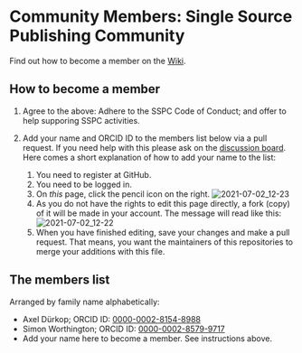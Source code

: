 # Community Members: Single Source Publishing Community

Find out how to become a member on the [Wiki](https://github.com/singlesourcepub/community/wiki/Membership).

## How to become a member

1. Agree to the above: Adhere to the SSPC Code of Conduct; and offer to help supporing SSPC activities.
1. Add your name and ORCID ID to the members list below via a pull request. If you need help with this please ask on the [discussion board](https://github.com/singlesourcepub/community/discussions). Here comes a short explanation of how to add your name to the list:

    1. You need to register at GitHub.
    1. You need to be logged in.
    1. On *this* page, click the pencil icon on the right.
       ![2021-07-02_12-23](https://user-images.githubusercontent.com/1590241/124260773-5c657c00-db30-11eb-84e8-2251c04e986d.png)
    1. As you do not have the rights to edit this page directly, a fork (copy) of it will be made in your account. The message will read like this:
       ![2021-07-02_12-22](https://user-images.githubusercontent.com/1590241/124260588-232d0c00-db30-11eb-86c1-cd64adaa4959.png)
    1. When you have finished editing, save your changes and make a pull request. That means, you want the maintainers of this repositories to merge your additions with this file.

## The members list

Arranged by family name alphabetically:

 - Axel Dürkop; ORCID ID: [0000-0002-8154-8988](https://orcid.org/0000-0002-8154-8988)
 - Simon Worthington; ORCID ID: [0000-0002-8579-9717](https://orcid.org/0000-0002-8579-9717)
 - Add your name here to become a member. See instructions above.
